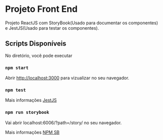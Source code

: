 # Projeto Front End

Projeto ReactJS com StoryBook(Usado para documentar os componentes) e JestJS(Usado para testar os componentes).

## Scripts Disponíveis

No diretório, você pode executar

### `npm start`

Abrir [http://localhost:3000](http://localhost:3000) para vizualizar no seu navegador.

### `npm test`

Mais informações [JestJS](https://jestjs.io/docs/getting-started)

### `npm run storybook`

Vai abrir localhost:6006/?path=/story/ no seu navegador.

Mais informações [NPM SB](https://www.npmjs.com/package/@storybook/cli)
